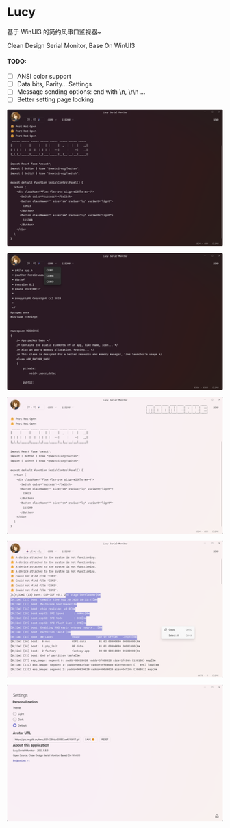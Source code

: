 # Lucy

基于 WinUI3 的简约风串口监视器~

Clean Design Serial Monitor, Base On WinUI3

#### TODO:

- [ ] ANSI color support
- [ ] Data bits, Parity... Settings
- [ ] Message sending options: end with \n, \r\n ...
- [ ] Better setting page looking

![](https://github.com/Forairaaaaa/Lucy/blob/master/GitPics/display1.png?raw=true)

![](https://github.com/Forairaaaaa/Lucy/blob/master/GitPics/display2.png?raw=true)

![](https://github.com/Forairaaaaa/Lucy/blob/master/GitPics/display3.png?raw=true)

![](https://github.com/Forairaaaaa/Lucy/blob/master/GitPics/display4.png?raw=true)

![](https://github.com/Forairaaaaa/Lucy/blob/master/GitPics/display5.png?raw=true)